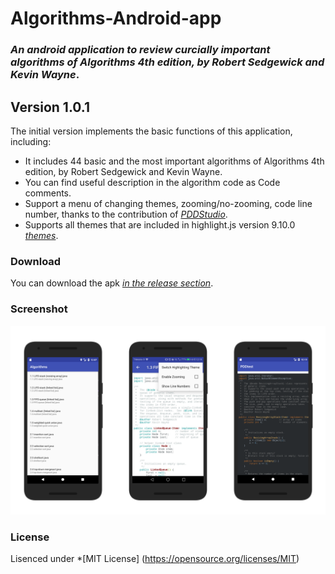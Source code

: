 # Algorithms-Android-app
### *An android application to review curcially important algorithms of Algorithms 4th edition, by Robert Sedgewick and Kevin Wayne*.


## Version 1.0.1

The initial version implements the basic functions of this application, including:
* It includes 44 basic and the most important algorithms of Algorithms 4th edition, by Robert Sedgewick and Kevin Wayne.
* You can find useful description in the algorithm code as Code comments.
* Support a menu of changing themes, zooming/no-zooming, code line number, thanks to the contribution of *[PDDStudio](https://github.com/PDDStudio)*.
* Supports all themes that are included in highlight.js version 9.10.0 *[themes](https://github.com/mxc19912008/Algorithms-Android-app/tree/master/library/src/main/assets/styles)*.

### Download

You can download the apk *[in the release section](https://github.com/mxc19912008/Algorithms-Android-app/releases)*.

### Screenshot

![](https://github.com/mxc19912008/readme_pics/blob/master/image/alg_app.png)

### License

Lisenced under *[MIT License] (https://opensource.org/licenses/MIT)


